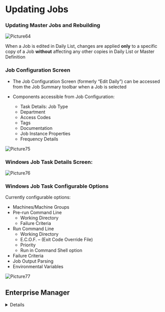 # Updating Jobs

### Updating Master Jobs and Rebuilding

![Picture64](../static/imgbasic/Picture64.png)

When a Job is edited in Daily List, changes are applied **only** to a specific copy of a Job **without** affecting any other copies in Daily List or Master Definition   

### Job Configuration Screen

* The Job Configuration Screen (formerly “Edit Daily”) can be accessed from the Job Summary toolbar when a Job is selected

* Components accessible from Job Configuration:
  * Task Details: Job Type
  * Department
  * Access Codes
  * Tags
  * Documentation
  * Job Instance Properties
  * Frequency Details

![Picture75](../static/imgbasic/Picture75.png)   

### Windows Job Task Details Screen:

![Picture76](../static/imgbasic/Picture76.png)

### Windows Job Task Configurable Options

Currently configurable options:  

* Machines/Machine Groups  
* Pre-run Command Line  
  * Working Directory  
  * Failure Criteria  
* Run Command Line  
  * Working Directory  
  * E.C.O.F. – (Exit Code Override File)  
  * Priority  
  * Run in Command Shell option  
* Failure Criteria  
* Job Output Parsing  
* Environmental Variables  

![Picture77](../static/imgbasic/Picture77.png)  



## Enterprise Manager

<details>

#### Edit Daily Job Menu

![Picture65](../static/imgbasic/Picture65.png)

#### Edit Daily Job Screen

![Picture66](../static/imgbasic/Picture66.png)

</details>
